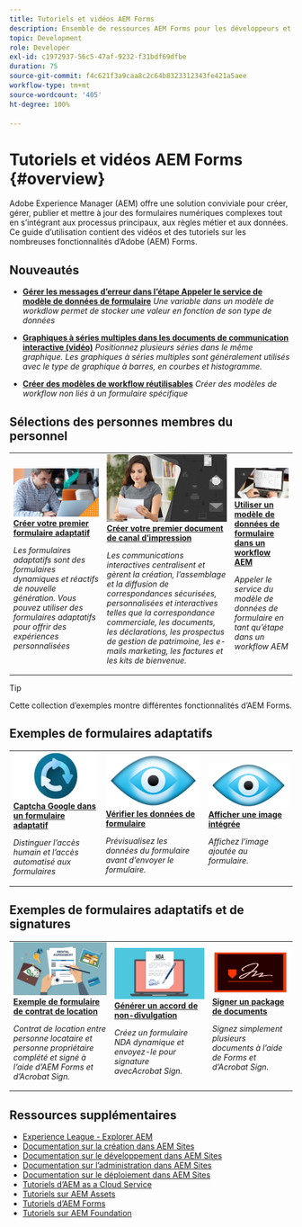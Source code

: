 ```yaml
---
title: Tutoriels et vidéos AEM Forms
description: Ensemble de ressources AEM Forms pour les développeurs et développeuse AEM Forms débutants et expérimentés
topic: Development
role: Developer
exl-id: c1972937-56c5-47af-9232-f31bdf69dfbe
duration: 75
source-git-commit: f4c621f3a9caa8c2c64b8323312343fe421a5aee
workflow-type: tm+mt
source-wordcount: '405'
ht-degree: 100%

---
```


# Tutoriels et vidéos AEM Forms {#overview}

Adobe Experience Manager (AEM) offre une solution conviviale pour créer, gérer, publier et mettre à jour des formulaires numériques complexes tout en s’intégrant aux processus principaux, aux règles métier et aux données. Ce guide d’utilisation contient des vidéos et des tutoriels sur les nombreuses fonctionnalités d’Adobe (AEM) Forms.

## Nouveautés

* **[Gérer les messages d’erreur dans l’étape Appeler le service de modèle de données de formulaire](./adaptive-forms/handling-error-messages-in-invoke-fdm-step.md)**
  *Une variable dans un modèle de workdlow permet de stocker une valeur en fonction de son type de données*

* **[Graphiques à séries multiples dans les documents de communication interactive (vidéo)](./interactive-communications/multiseriescharts.md)**
  *Positionnez plusieurs séries dans le même graphique. Les graphiques à séries multiples sont généralement utilisés avec le type de graphique à barres, en courbes et histogramme.*

* **[Créer des modèles de workflow réutilisables](./adaptive-forms/re-usable-aem-forms-workflow-models-article.md)**
  *Créer des modèles de workflow non liés à un formulaire spécifique*

## Sélections des personnes membres du personnel

<table>
<tr>
  <td>
    <a href="./creating-your-first-adaptive-form/introduction-and-setup.md">
      <img alt="Créer votre premier formulaire adaptatif" src="./assets/afhero.png" />
    </a>
    <div>
      <a href="./creating-your-first-adaptive-form/introduction-and-setup.md">
<strong>Créer votre premier formulaire adaptatif</strong>
</a>
    </div>
    <p>
    <em>Les formulaires adaptatifs sont des formulaires dynamiques et réactifs de nouvelle génération. Vous pouvez utiliser des formulaires adaptatifs pour offrir des expériences personnalisées</em>
    <p>
  </td>
   <td>
    <a href="./ic-print-channel-tutorial/introduction.md">
      <img alt="Créer votre premier document de canal d’impression" src="./assets/correspondence-management1.png" />
    </a>
    <div>
      <a href="./ic-print-channel-tutorial/introduction.md">
<strong>Créer votre premier document de canal d’impression</strong>
</a>
    </div>
    <p>
    <em>Les communications interactives centralisent et gèrent la création, l’assemblage et la diffusion de correspondances sécurisées, personnalisées et interactives telles que la correspondance commerciale, les documents, les déclarations, les prospectus de gestion de patrimoine, les e-mails marketing, les factures et les kits de bienvenue.</em>
    <p>
  </td>
  <td>
    <a href="./adaptive-forms/form-data-model-service-as-step-in-workflow-video-use.md">
      <img alt="Utiliser un modèle de données de formulaire dans un workflow AEM" src="./assets/fdmlogo.png" />
    </a>
    <div>
      <a href="./adaptive-forms/form-data-model-service-as-step-in-workflow-video-use.md">
<strong>Utiliser un modèle de données de formulaire dans un workflow AEM</strong>
</a>
    </div>
    <p>
    <em>Appeler le service du modèle de données de formulaire en tant qu’étape dans un workflow AEM</em>
    <p>
  </td>
</tr>
</table>

>[!TIP]
>
>Cette collection d’exemples montre différentes fonctionnalités d’AEM Forms.


## Exemples de formulaires adaptatifs

<table>
<tr>
  <td>
    <a href="https://experienceleague.adobe.com/docs/experience-manager-learn/getting-started-with-aem-headless/graphql/overview.html?lang=fr">
      <img alt= "Captcha dans AEM Forms" src="./assets/captcha1.png" />
    </a>
    <div>
      <a href="https://forms.enablementadobe.com/content/forms/af/registerfornewsletter.html">
<strong>Captcha Google dans un formulaire adaptatif</strong>
</a>
    </div>
    <p>
    <em>Distinguer l’accès humain et l’accès automatisé aux formulaires</em>
    <p>
  </td>
  <td>
    <a href="https://forms.enablementadobe.com/content/dam/formsanddocuments/summaryscreen/jcr:content?wcmmode=disabled">
    <img alt="Prévisualiser des données de formulaire" src="./assets/preview.png" />
    </a>
    <div>
    <a href="https://forms.enablementadobe.com/content/dam/formsanddocuments/summaryscreen/jcr:content?wcmmode=disabled">
<strong>Vérifier les données de formulaire</strong>
</a>
    </div>
    <p>
    <em>Prévisualisez les données du formulaire avant d’envoyer le formulaire.</em>
    </p>
  </td>
  <td>
    <a href="https://forms.enablementadobe.com/content/forms/af/addinlineimage.html">
      <img alt=" Image intégrée" src="./assets/preview.png" />
    </a>
     <div>
      <a href="https://forms.enablementadobe.com/content/forms/af/addinlineimage.html">
<strong>Afficher une image intégrée</strong>
</a>
    </div>
    <p>
    <em>Affichez l’image ajoutée au formulaire.</em>
    <p>
  </td>
</tr>
</table>

## Exemples de formulaires adaptatifs et de signatures

<table>
<tr>
  <td>
    <a href="https://forms.enablementadobe.com/content/forms/af/rentalagreement.html">
      <img alt="Contrat de location" src="./assets/rental-agreement.png" />
    </a>
    <div>
      <a href="https://forms.enablementadobe.com/content/forms/af/rentalagreement.html">
<strong>Exemple de formulaire de contrat de location</strong>
</a>
    </div>
    <p>
    <em>Contrat de location entre personne locataire et personne propriétaire complété et signé à l’aide d’AEM Forms et d’Acrobat Sign.</em>
    <p>
  </td>
  <td>
    <a href="https://forms.enablementadobe.com/content/dam/formsanddocuments/ndawizard/jcr:content?wcmmode=disabled">
    <img alt="Accord de non divulgation (NDA)" src="./assets/nda1.png" />
    </a>
    <div>
    <a href="https://forms.enablementadobe.com/content/dam/formsanddocuments/ndawizard/jcr:content?wcmmode=disabled">
<strong>Générer un accord de non-divulgation</strong>
</a>
    </div>
    <p>
    <em>Créez un formulaire NDA dynamique et envoyez-le pour signature avecAcrobat Sign.</em>
    </p>
  </td>
  <td>
    <a href="https://forms.enablementadobe.com/content/dam/formsanddocuments/formsandsigndemo/refinanceform/jcr:content?wcmmode=disabled">
      <img alt="Signer un package de documents" src="./assets/sign.png" />
    </a>
     <div>
      <a href="https://forms.enablementadobe.com/content/dam/formsanddocuments/formsandsigndemo/refinanceform/jcr:content?wcmmode=disabled">
<strong>Signer un package de documents</strong>
</a>
    </div>
    <p>
    <em>Signez simplement plusieurs documents à l’aide de Forms et d’Acrobat Sign.</em>
    <p>
  </td>
</tr>
</table>




## Ressources supplémentaires

* [Experience League - Explorer AEM](https://experienceleague.adobe.com/?lang=fr#recommended/solutions/experience-manager)
* [Documentation sur la création dans AEM Sites](https://experienceleague.adobe.com/docs/experience-manager-65/authoring/home.html?lang=fr)
* [Documentation sur le développement dans AEM Sites](https://experienceleague.adobe.com/docs/experience-manager-65/developing/home.html?lang=fr)
* [Documentation sur l’administration dans AEM Sites](https://experienceleague.adobe.com/docs/experience-manager-65/administering/home.html?lang=fr)
* [Documentation sur le déploiement dans AEM Sites](https://experienceleague.adobe.com/docs/experience-manager-65/deploying/home.html?lang=fr)
* [Tutoriels d’AEM as a Cloud Service](/help/cloud-service/overview.md)
* [Tutoriels sur AEM Assets](/help/assets/overview.md)
* [Tutoriels d’AEM Forms](/help/forms/overview.md)
* [Tutoriels sur AEM Foundation](/help/foundation/overview.md)
